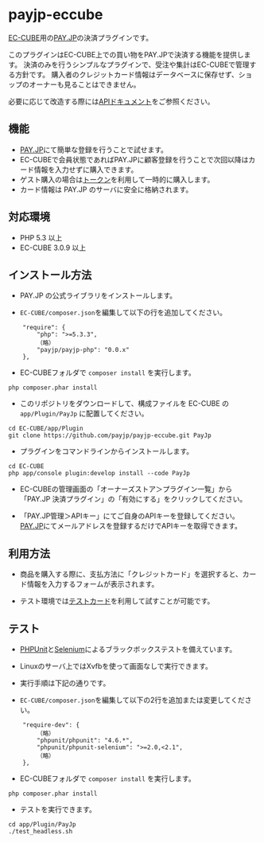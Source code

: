 # payjp-eccube

[EC-CUBE](http://www.ec-cube.net)用の[PAY.JP](https://pay.jp/)の決済プラグインです。

このプラグインはEC-CUBE上での買い物をPAY.JPで決済する機能を提供します。
決済のみを行うシンプルなプラグインで、受注や集計はEC-CUBEで管理する方針です。
購入者のクレジットカード情報はデータベースに保存せず、ショップのオーナーも見ることはできません。

必要に応じて改造する際には[APIドキュメント](https://pay.jp/docs/api/)をご参照ください。

## 機能

- [PAY.JP](https://pay.jp/)にて簡単な登録を行うことで試せます。
- EC-CUBEで会員状態であればPAY.JPに顧客登録を行うことで次回以降はカード情報を入力せずに購入できます。
- ゲスト購入の場合は[トークン](https://pay.jp/docs/api/#token-トークン)を利用して一時的に購入します。
- カード情報は PAY.JP のサーバに安全に格納されます。

## 対応環境

- PHP 5.3 以上
- EC-CUBE 3.0.9 以上

## インストール方法

- PAY.JP の公式ライブラリをインストールします。

- `EC-CUBE/composer.json`を編集して以下の行を追加してください。

```
    "require": {
        "php": ">=5.3.3",
        （略）
        "payjp/payjp-php": "0.0.x"
    },

```

- EC-CUBEフォルダで `composer install` を実行します。

```
php composer.phar install
```

- このリポジトリをダウンロードして、構成ファイルを EC-CUBE の `app/Plugin/PayJp` に配置してください。

```
cd EC-CUBE/app/Plugin
git clone https://github.com/payjp/payjp-eccube.git PayJp
```

- プラグインをコマンドラインからインストールします。

```
cd EC-CUBE
php app/console plugin:develop install --code PayJp
```

- EC-CUBEの管理画面の「オーナーズストア＞プラグイン一覧」から「PAY.JP 決済プラグイン」の「有効にする」をクリックしてください。

- 「PAY.JP管理＞APIキー」にてご自身のAPIキーを登録してください。[PAY.JP](https://pay.jp/)にてメールアドレスを登録するだけでAPIキーを取得できます。

## 利用方法

- 商品を購入する際に、支払方法に「クレジットカード」を選択すると、カード情報を入力するフォームが表示されます。

- テスト環境では[テストカード](https://pay.jp/docs/testcard)を利用して試すことが可能です。

## テスト

- [PHPUnit](https://phpunit.de/)と[Selenium](http://www.seleniumhq.org/)によるブラックボックステストを備えています。
- Linuxのサーバ上ではXvfbを使って画面なしで実行できます。
- 実行手順は下記の通りです。

- `EC-CUBE/composer.json`を編集して以下の2行を追加または変更してください。

```
    "require-dev": {
        （略）
        "phpunit/phpunit": "4.6.*",
        "phpunit/phpunit-selenium": ">=2.0,<2.1",
        （略）
    },

```

- EC-CUBEフォルダで `composer install` を実行します。

```
php composer.phar install
```

- テストを実行できます。

```
cd app/Plugin/PayJp
./test_headless.sh
```

